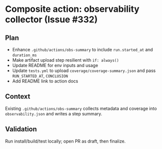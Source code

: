 # Composite action: observability collector (Issue #332)

## Plan

- Enhance `.github/actions/obs-summary` to include `run.started_at` and `duration_ms`
- Make artifact upload step resilient with `if: always()`
- Update README for env inputs and usage
- Update `tests.yml` to upload `coverage/coverage-summary.json` and pass `RUN_STARTED_AT`, `CONCLUSION`
- Add README link to action docs

## Context

Existing `.github/actions/obs-summary` collects metadata and coverage into `observability.json` and writes a step summary.

## Validation

Run install/build/test locally; open PR as draft, then finalize.

